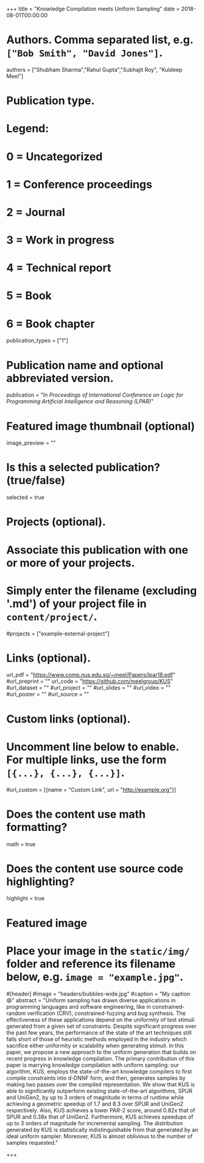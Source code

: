 +++
title = "Knowledge Compilation meets Uniform Sampling"
date = 2018-08-01T00:00:00

# Authors. Comma separated list, e.g. `["Bob Smith", "David Jones"]`.
authors = ["Shubham Sharma","Rahul Gupta","Subhajit Roy", "Kuldeep Meel"] 

# Publication type.
# Legend:
# 0 = Uncategorized
# 1 = Conference proceedings
# 2 = Journal
# 3 = Work in progress
# 4 = Technical report
# 5 = Book
# 6 = Book chapter
publication_types = ["1"]

# Publication name and optional abbreviated version.
publication = "In *Proceedings of International Conference on Logic for Programming Artificial Intelligence and Reasoning (LPAR)*"


# Featured image thumbnail (optional)
image_preview = ""

# Is this a selected publication? (true/false)
selected = true

# Projects (optional).
#   Associate this publication with one or more of your projects.
#   Simply enter the filename (excluding '.md') of your project file in `content/project/`.
#projects = ["example-external-project"]


# Links (optional).
url_pdf = "https://www.comp.nus.edu.sg/~meel/Papers/lpar18.pdf"
#url_preprint = ""
url_code = "https://github.com/meelgroup/KUS"
#url_dataset = ""
#url_project = ""
#url_slides = ""
#url_video = ""
#url_poster = ""
#url_source = ""

# Custom links (optional).
#   Uncomment line below to enable. For multiple links, use the form `[{...}, {...}, {...}]`.
#url_custom = [{name = "Custom Link", url = "http://example.org"}]

# Does the content use math formatting?
math = true

# Does the content use source code highlighting?
highlight = true

# Featured image
# Place your image in the `static/img/` folder and reference its filename below, e.g. `image = "example.jpg"`.
#[header]
#image = "headers/bubbles-wide.jpg"
#caption = "My caption :smile:"
abstract = "Uniform sampling has drawn diverse applications in programming languages and software engineering, like in constrained-random verification (CRV), constrained-fuzzing and bug synthesis. The effectiveness of these applications depend on the uniformity of test stimuli generated from a given set of constraints. Despite significant progress over the past few years, the performance of the state of the art techniques still falls short of those of heuristic methods employed in the industry which sacrifice either uniformity or scalability when generating stimuli. In this paper, we propose a new approach to the uniform generation that builds on recent progress in knowledge compilation. The primary contribution of this paper is marrying knowledge compilation with uniform sampling: our algorithm, KUS, employs the state-of-the-art knowledge compilers to first compile constraints into d-DNNF form, and then, generates samples by making two passes over the compiled representation. We show that KUS is able to significantly outperform existing state-of-the-art algorithms, SPUR and UniGen2, by up to 3 orders of magnitude in terms of runtime while achieving a geometric speedup of 1.7 and 8.3 over SPUR and UniGen2 respectively. Also, KUS achieves a lower PAR-2 score, around 0.82x that of SPUR and 0.38x that of UniGen2. Furthermore, KUS achieves speedups of up to 3 orders of magnitude for incremental sampling. The distribution generated by KUS is statistically indistinguishable from that generated by an ideal uniform sampler. Moreover, KUS is almost oblivious to the number of samples requested."

+++
